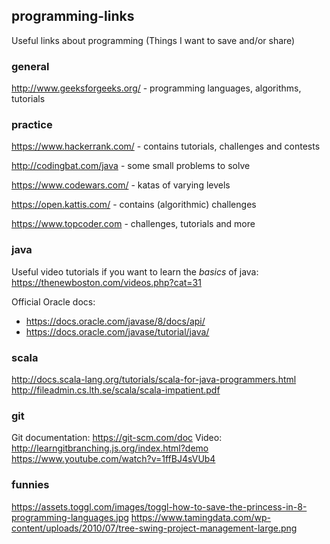 ## programming-links
Useful links about programming
(Things I want to save and/or share)

### general
http://www.geeksforgeeks.org/ - programming languages, algorithms, tutorials

### practice
https://www.hackerrank.com/ - contains tutorials, challenges and contests

http://codingbat.com/java - some small problems to solve

https://www.codewars.com/ - katas of varying levels

https://open.kattis.com/ - contains (algorithmic) challenges

https://www.topcoder.com - challenges, tutorials and more

### java 
Useful video tutorials if you want to learn the *basics* of java: https://thenewboston.com/videos.php?cat=31


Official Oracle docs:
* https://docs.oracle.com/javase/8/docs/api/
* https://docs.oracle.com/javase/tutorial/java/

### scala
http://docs.scala-lang.org/tutorials/scala-for-java-programmers.html
http://fileadmin.cs.lth.se/scala/scala-impatient.pdf

### git
Git documentation:
https://git-scm.com/doc
Video:
http://learngitbranching.js.org/index.html?demo
https://www.youtube.com/watch?v=1ffBJ4sVUb4

### funnies
https://assets.toggl.com/images/toggl-how-to-save-the-princess-in-8-programming-languages.jpg
https://www.tamingdata.com/wp-content/uploads/2010/07/tree-swing-project-management-large.png
